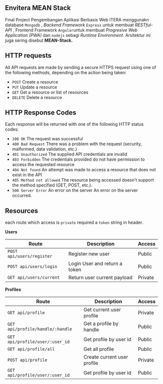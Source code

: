 <h2>Envitera MEAN Stack</h2>

Final Project Pengembangan Aplikasi Berbasis Web ITERA menggunakn database `Mongodb` , *Backend Framework* `Express` untuk membuat *RESTful-API* , Frontend Framework `Angular`untuk membuat *Progresive Web Application (PWA)* dan `nodejs` sebagi *Runtime Environment*. Arsitektur ini juga sering disebut **MEAN-Stack.**




<h2>HTTP requests</h2>
All API requests are made by sending a secure HTTPS request using one of the following methods, depending on the action being taken:

- `POST` Create a resource
- `PUT` Update a resource
- `GET` Get a resource or list of resources
- `DELETE` Delete a resource

<h2>HTTP Response Codes</h2>
Each response will be returned with one of the following HTTP status codes:

- `200 OK` The request was successful
- `400 Bad Request` There was a problem with the request (security, malformed, data validation, etc.)
- `401 Unauthorized` The supplied API credentials are invalid
- `403 Forbidden` The credentials provided do not have permission to access the requested resource
- `404 Not found` An attempt was made to access a resource that does not exist in the API
- `405 Method not allowed` The resource being accessed doesn't support the method specified (GET, POST, etc.).
- `500 Server Error` An error on the server An error on the server occurred.

<h2>Resources</h2>

each route which access is `private` required a `token` string in header.

**Users**

| Route | Description | Access |
| --- | --- | --- |
| `POST api/users/register` | Register new user | Public |
| `POST api/users/login` | Login User and return a token | Public |
| `GET api/users/current` | Return user current payload | Private |

**Profiles**

| Route | Description | Access |
| --- | --- | --- |
| `GET api/profile` | Get current user profile | Private |
| `GET api/profile/handle/:handle` |Get a profile by handle | Public |
| `GET api/profile/user/:user_id` | Get profile by user id | Public |
| `GET api/profile/all` | Get all profile | Public |
| `POST api/profile` | Create current user profile | Private |
| `GET api/profile/user/:user_id` | Get profile by user id | Public |





